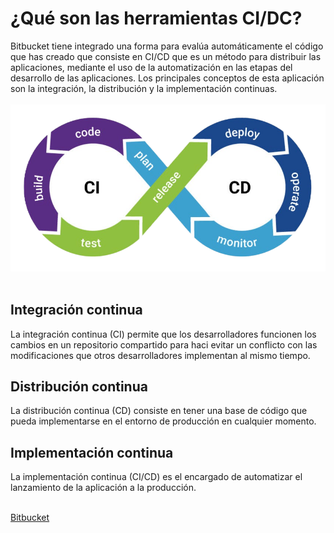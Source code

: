# ¿Qué son las herramientas CI/DC?

Bitbucket tiene integrado una forma para evalúa automáticamente el código que has creado que consiste en CI/CD que es un método para distribuir las aplicaciones, mediante el uso de la automatización en las etapas del desarrollo de las aplicaciones. Los principales conceptos de esta aplicación son la integración, la distribución y la implementación continuas.
<br>
<br>
<img src="imagen_CI_DC.png">
<br>
<br>

## Integración continua

La integración continua (CI) permite que los desarrolladores funcionen los cambios en un repositorio compartido para haci evitar un conflicto con las modificaciones que otros desarrolladores implementan al mismo tiempo.

## Distribución continua

La distribución continua (CD) consiste en tener una base de código que pueda implementarse en el entorno de producción en cualquier momento.

## Implementación continua

La implementación continua (CI/CD) es el encargado de automatizar el lanzamiento de la aplicación a la producción.
<br>
<br>

[Bitbucket](../README.md)